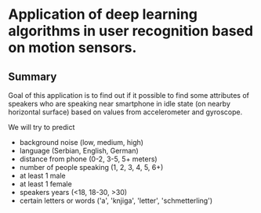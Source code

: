 # Application of deep learning algorithms in user recognition based on motion sensors.

## Summary
  Goal of this application is to find out if it possible to find some attributes of speakers who are speaking near smartphone in idle state (on nearby horizontal surface) based on values from accelerometer and gyroscope.

  We will try to predict 
  * background noise (low, medium, high)
  * language (Serbian, English, German)
  * distance from phone (0-2, 3-5, 5+ meters)
  * number of people speaking (1, 2, 3, 4, 5, 6+)
  * at least 1 male
  * at least 1 female
  * speakers years (<18, 18-30, >30)
  * certain letters or words ('a', 'knjiga', 'letter', 'schmetterling')

